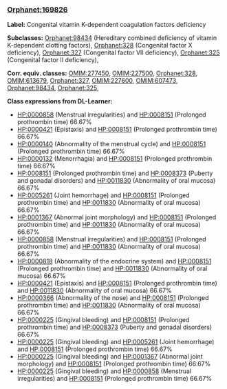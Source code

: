 
### [Orphanet:169826](http://www.orpha.net/ORDO/Orphanet_169826)
**Label:** Congenital vitamin K-dependent coagulation factors deficiency

**Subclasses:** [Orphanet:98434](http://www.orpha.net/ORDO/Orphanet_98434) (Hereditary combined deficiency of vitamin K-dependent clotting factors), [Orphanet:328](http://www.orpha.net/ORDO/Orphanet_328) (Congenital factor X deficiency), [Orphanet:327](http://www.orpha.net/ORDO/Orphanet_327) (Congenital factor VII deficiency), [Orphanet:325](http://www.orpha.net/ORDO/Orphanet_325) (Congenital factor II deficiency), 

**Corr. equiv. classes:** [OMIM:277450](http://purl.obolibrary.org/obo/OMIM_277450), [OMIM:227500](http://purl.obolibrary.org/obo/OMIM_227500), [Orphanet:328](http://www.orpha.net/ORDO/Orphanet_328), [OMIM:613679](http://purl.obolibrary.org/obo/OMIM_613679), [Orphanet:327](http://www.orpha.net/ORDO/Orphanet_327), [OMIM:227600](http://purl.obolibrary.org/obo/OMIM_227600), [OMIM:607473](http://purl.obolibrary.org/obo/OMIM_607473), [Orphanet:98434](http://www.orpha.net/ORDO/Orphanet_98434), [Orphanet:325](http://www.orpha.net/ORDO/Orphanet_325), 

**Class expressions from DL-Learner:**

- [HP:0000858](http://purl.obolibrary.org/obo/HP_0000858) (Menstrual irregularities) and [HP:0008151](http://purl.obolibrary.org/obo/HP_0008151) (Prolonged prothrombin time) 66.67%
- [HP:0000421](http://purl.obolibrary.org/obo/HP_0000421) (Epistaxis) and [HP:0008151](http://purl.obolibrary.org/obo/HP_0008151) (Prolonged prothrombin time) 66.67%
- [HP:0000140](http://purl.obolibrary.org/obo/HP_0000140) (Abnormality of the menstrual cycle) and [HP:0008151](http://purl.obolibrary.org/obo/HP_0008151) (Prolonged prothrombin time) 66.67%
- [HP:0000132](http://purl.obolibrary.org/obo/HP_0000132) (Menorrhagia) and [HP:0008151](http://purl.obolibrary.org/obo/HP_0008151) (Prolonged prothrombin time) 66.67%
- [HP:0008151](http://purl.obolibrary.org/obo/HP_0008151) (Prolonged prothrombin time) and [HP:0008373](http://purl.obolibrary.org/obo/HP_0008373) (Puberty and gonadal disorders) and [HP:0011830](http://purl.obolibrary.org/obo/HP_0011830) (Abnormality of oral mucosa) 66.67%
- [HP:0005261](http://purl.obolibrary.org/obo/HP_0005261) (Joint hemorrhage) and [HP:0008151](http://purl.obolibrary.org/obo/HP_0008151) (Prolonged prothrombin time) and [HP:0011830](http://purl.obolibrary.org/obo/HP_0011830) (Abnormality of oral mucosa) 66.67%
- [HP:0001367](http://purl.obolibrary.org/obo/HP_0001367) (Abnormal joint morphology) and [HP:0008151](http://purl.obolibrary.org/obo/HP_0008151) (Prolonged prothrombin time) and [HP:0011830](http://purl.obolibrary.org/obo/HP_0011830) (Abnormality of oral mucosa) 66.67%
- [HP:0000858](http://purl.obolibrary.org/obo/HP_0000858) (Menstrual irregularities) and [HP:0008151](http://purl.obolibrary.org/obo/HP_0008151) (Prolonged prothrombin time) and [HP:0011830](http://purl.obolibrary.org/obo/HP_0011830) (Abnormality of oral mucosa) 66.67%
- [HP:0000818](http://purl.obolibrary.org/obo/HP_0000818) (Abnormality of the endocrine system) and [HP:0008151](http://purl.obolibrary.org/obo/HP_0008151) (Prolonged prothrombin time) and [HP:0011830](http://purl.obolibrary.org/obo/HP_0011830) (Abnormality of oral mucosa) 66.67%
- [HP:0000421](http://purl.obolibrary.org/obo/HP_0000421) (Epistaxis) and [HP:0008151](http://purl.obolibrary.org/obo/HP_0008151) (Prolonged prothrombin time) and [HP:0011830](http://purl.obolibrary.org/obo/HP_0011830) (Abnormality of oral mucosa) 66.67%
- [HP:0000366](http://purl.obolibrary.org/obo/HP_0000366) (Abnormality of the nose) and [HP:0008151](http://purl.obolibrary.org/obo/HP_0008151) (Prolonged prothrombin time) and [HP:0011830](http://purl.obolibrary.org/obo/HP_0011830) (Abnormality of oral mucosa) 66.67%
- [HP:0000225](http://purl.obolibrary.org/obo/HP_0000225) (Gingival bleeding) and [HP:0008151](http://purl.obolibrary.org/obo/HP_0008151) (Prolonged prothrombin time) and [HP:0008373](http://purl.obolibrary.org/obo/HP_0008373) (Puberty and gonadal disorders) 66.67%
- [HP:0000225](http://purl.obolibrary.org/obo/HP_0000225) (Gingival bleeding) and [HP:0005261](http://purl.obolibrary.org/obo/HP_0005261) (Joint hemorrhage) and [HP:0008151](http://purl.obolibrary.org/obo/HP_0008151) (Prolonged prothrombin time) 66.67%
- [HP:0000225](http://purl.obolibrary.org/obo/HP_0000225) (Gingival bleeding) and [HP:0001367](http://purl.obolibrary.org/obo/HP_0001367) (Abnormal joint morphology) and [HP:0008151](http://purl.obolibrary.org/obo/HP_0008151) (Prolonged prothrombin time) 66.67%
- [HP:0000225](http://purl.obolibrary.org/obo/HP_0000225) (Gingival bleeding) and [HP:0000858](http://purl.obolibrary.org/obo/HP_0000858) (Menstrual irregularities) and [HP:0008151](http://purl.obolibrary.org/obo/HP_0008151) (Prolonged prothrombin time) 66.67%


